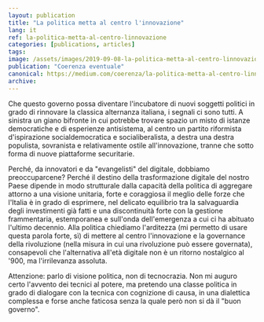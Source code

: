 ```yaml
---
layout: publication
title: "La politica metta al centro l'innovazione"
lang: it
ref: la-politica-metta-al-centro-linnovazione
categories: [publications, articles]
tags:
image: /assets/images/2019-09-08-la-politica-metta-al-centro-linnovazione.jpg
publication: "Coerenza eventuale"
canonical: https://medium.com/coerenza/la-politica-metta-al-centro-linnovazione-aa8b5748bc8e
archive:
---
```


Che questo governo possa diventare l'incubatore di nuovi soggetti politici in grado di rinnovare la classica alternanza italiana, i segnali ci sono tutti. A sinistra un giano bifronte in cui potrebbe trovare spazio un misto di istanze democratiche e di esperienze antisistema, al centro un partito riformista d'ispirazione socialdemocratica e socialiberalista, a destra una destra populista, sovranista e relativamente ostile all'innovazione, tranne che sotto forma di nuove piattaforme securitarie.

Perché, da innovatori e da "evangelisti" del digitale, dobbiamo preoccuparcene? Perché il destino della trasformazione digitale del nostro Paese dipende in modo strutturale dalla capacità della politica di aggregare attorno a una visione unitaria, forte e coraggiosa il meglio delle forze che l'Italia è in grado di esprimere, nel delicato equilibrio tra la salvaguardia degli investimenti già fatti e una discontinuità forte con la gestione frammentaria, estemporanea e sull'onda dell'emergenza a cui ci ha abituato l'ultimo decennio. Alla politica chiediamo l'arditezza (mi permetto di usare questa parola forte, sì) di mettere al centro l'innovazione e la governance della rivoluzione (nella misura in cui una rivoluzione può essere governata), consapevoli che l'alternativa all'età digitale non è un ritorno nostalgico al '900, ma l'irrilevanza assoluta.

Attenzione: parlo di visione politica, non di tecnocrazia. Non mi auguro certo l'avvento dei tecnici al potere, ma pretendo una classe politica in grado di dialogare con la tecnica con cognizione di causa, in una dialettica complessa e forse anche faticosa senza la quale però non si dà il "buon governo".
